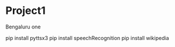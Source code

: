 # Project1
Bengaluru one


  pip install pyttsx3
  pip install speechRecognition
  pip install wikipedia
